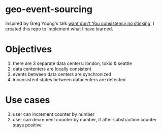 # geo-event-sourcing

Inspired by Greg Young's talk [want don't You consistency no stinking](https://www.youtube.com/watch?v=m1FhLPmiK9A),
I created this repo to implement what I have learned.

# Objectives

1. there are 3 separate data centers: london, tokio & seattle
2. data cententers are locally consistent
3. events between data centers are synchronized
4. inconsistent states between datacenters are detected

# Use cases
1. user can increment counter by number
2. user can decrement counter by number, if after substraction 
counter stays positive
